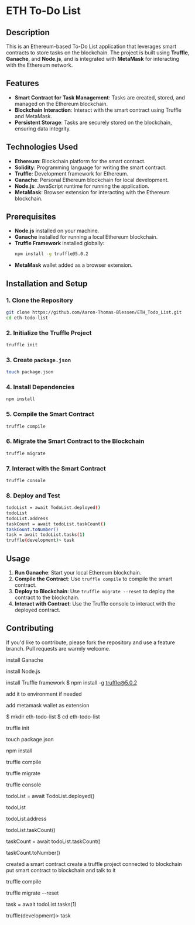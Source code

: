 # ETH To-Do List

## Description
This is an Ethereum-based To-Do List application that leverages smart contracts to store tasks on the blockchain. The project is built using **Truffle**, **Ganache**, and **Node.js**, and is integrated with **MetaMask** for interacting with the Ethereum network.

## Features
- **Smart Contract for Task Management**: Tasks are created, stored, and managed on the Ethereum blockchain.
- **Blockchain Interaction**: Interact with the smart contract using Truffle and MetaMask.
- **Persistent Storage**: Tasks are securely stored on the blockchain, ensuring data integrity.

## Technologies Used
- **Ethereum**: Blockchain platform for the smart contract.
- **Solidity**: Programming language for writing the smart contract.
- **Truffle**: Development framework for Ethereum.
- **Ganache**: Personal Ethereum blockchain for local development.
- **Node.js**: JavaScript runtime for running the application.
- **MetaMask**: Browser extension for interacting with the Ethereum blockchain.

## Prerequisites
- **Node.js** installed on your machine.
- **Ganache** installed for running a local Ethereum blockchain.
- **Truffle Framework** installed globally: 
  ```bash
  npm install -g truffle@5.0.2
  ```
- **MetaMask** wallet added as a browser extension.

## Installation and Setup

### 1. Clone the Repository
```bash
git clone https://github.com/Aaron-Thomas-Blessen/ETH_Todo_List.git
cd eth-todo-list
```

### 2. Initialize the Truffle Project
```bash
truffle init
```

### 3. Create `package.json`
```bash
touch package.json
```

### 4. Install Dependencies
```bash
npm install
```

### 5. Compile the Smart Contract
```bash
truffle compile
```

### 6. Migrate the Smart Contract to the Blockchain
```bash
truffle migrate
```

### 7. Interact with the Smart Contract
```bash
truffle console
```

### 8. Deploy and Test
```bash
todoList = await TodoList.deployed()
todoList
todoList.address
taskCount = await todoList.taskCount()
taskCount.toNumber()
task = await todoList.tasks(1)
truffle(development)> task
```

## Usage
1. **Run Ganache**: Start your local Ethereum blockchain.
2. **Compile the Contract**: Use `truffle compile` to compile the smart contract.
3. **Deploy to Blockchain**: Use `truffle migrate --reset` to deploy the contract to the blockchain.
4. **Interact with Contract**: Use the Truffle console to interact with the deployed contract.

## Contributing
If you'd like to contribute, please fork the repository and use a feature branch. Pull requests are warmly welcome.



install Ganache

install Node.js

install Truffle framework
$ npm install -g truffle@5.0.2

add it to environment if needed

add metamask wallet as extension

$ mkdir eth-todo-list
$ cd eth-todo-list

truffle init

touch package.json

npm install

truffle compile

truffle migrate

truffle console

todoList = await TodoList.deployed()

todoList

todoList.address

todoList.taskCount()

taskCount = await todoList.taskCount()     

taskCount.toNumber()

created a smart contract
create a truffle project
connected to blockchain
put smart contract to blockchain and talk to it

truffle compile

truffle migrate --reset

task = await todoList.tasks(1)

truffle(development)> task
